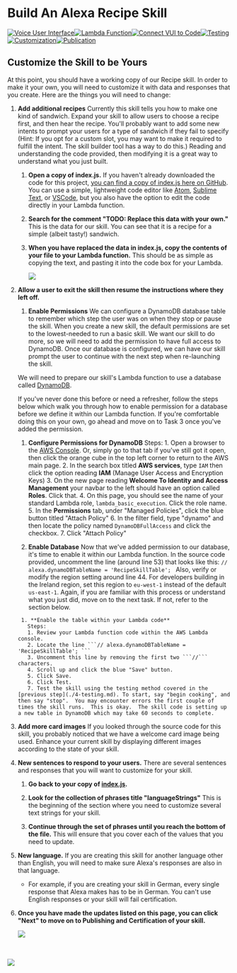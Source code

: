 # Build An Alexa Recipe Skill
[![Voice User Interface](https://m.media-amazon.com/images/G/01/mobile-apps/dex/alexa/alexa-skills-kit/tutorials/navigation/1-locked._TTH_.png)](./1-voice-user-interface.md)[![Lambda Function](https://m.media-amazon.com/images/G/01/mobile-apps/dex/alexa/alexa-skills-kit/tutorials/navigation/2-locked._TTH_.png)](./2-lambda-function.md)[![Connect VUI to Code](https://m.media-amazon.com/images/G/01/mobile-apps/dex/alexa/alexa-skills-kit/tutorials/navigation/3-locked._TTH_.png)](./3-connect-vui-to-code.md)[![Testing](https://m.media-amazon.com/images/G/01/mobile-apps/dex/alexa/alexa-skills-kit/tutorials/navigation/4-locked._TTH_.png)](./4-testing.md)[![Customization](https://m.media-amazon.com/images/G/01/mobile-apps/dex/alexa/alexa-skills-kit/tutorials/navigation/5-on._TTH_.png)](./5-customization.md)[![Publication](https://m.media-amazon.com/images/G/01/mobile-apps/dex/alexa/alexa-skills-kit/tutorials/navigation/6-off._TTH_.png)](./6-publication.md)

## Customize the Skill to be Yours

At this point, you should have a working copy of our Recipe skill.  In order to make it your own, you will need to customize it with data and responses that you create.  Here are the things you will need to change:

1.  **Add additional recipes** Currently this skill tells you how to make one kind of sandwich. Expand your skill to allow users to choose a recipe first, and then hear the recipe. You'll probably want to add some new intents to prompt your users for a type of sandwich if they fail to specify (Hint: If you opt for a custom slot, you may want to make it required to fulfill the intent. The skill builder tool has a way to do this.) Reading and understanding the code provided, then modifying it is a great way to understand what you just built.

    1.  **Open a copy of index.js.** If you haven't already downloaded the code for this project, [you can find a copy of index.js here on GitHub](../lambda/custom/index.js).  You can use a simple, lightweight code editor like [Atom](http://atom.io), [Sublime Text](http://sublimetext.com), or [VSCode](http://code.visualstudio.com), but you also have the option to edit the code directly in your Lambda function.

    2.  **Search for the comment "TODO: Replace this data with your own."**  This is the data for our skill.  You can see that it is a recipe for a simple (albeit tasty!) sandwich.

    3.  **When you have replaced the data in index.js, copy the contents of your file to your Lambda function.**  This should be as simple as copying the text, and pasting it into the code box for your Lambda.

        <img src="https://m.media-amazon.com/images/G/01/mobile-apps/dex/alexa/alexa-skills-kit/tutorials/fact/5-1-5-lambda-code-box._TTH_.png" />

2. **Allow a user to exit the skill then resume the instructions where they left off.**

    1. **Enable Permissions**  We can configure a DynamoDB database table to remember which step the user was on when they stop or pause the skill.
    When you create a new skill, the default permissions are set to the lowest-needed to run a basic skill. We want our skill to do more, so we will need to add the permission to have full access to DynamoDB.
    Once our database is configured, we can have our skill prompt the user to continue with the next step when re-launching the skill.

    We will need to prepare our skill's Lambda function to use a database called [DynamoDB](https://aws.amazon.com/dynamodb/).

    If you've never done this before or need a refresher, follow the steps below which walk you through how to enable permission for a database before we define it within our Lambda function. If you're comfortable doing this on your own, go ahead and move on to Task 3 once you've added the permission.

      1. **Configure Permissions for DynamoDB**
        Steps:
        1. Open a browser to the [AWS Console](https://aws.amazon.com/console). Or, simply go to that tab if you've still got it open, then click the orange cube in the top left corner to return to the AWS main page.
        2. In the search box titled **AWS services**, type ```IAM``` then click the option reading **IAM** (Manage User Access and Encryption Keys)
        3. On the new page reading **Welcome To Identity and Access Management** your navbar to the left should have an option called **Roles**. Click that.
        4. On this page, you should see the name of your standard Lambda role, ```lambda_basic_execution```. Click the role name.
        5. In the **Permissions** tab, under "Managed Policies", click the blue button titled "Attach Policy"
        6. In the filter field, type "dynamo" and then locate the policy named ```DynamoDBFullAccess``` and click the checkbox.
        7. Click "Attach Policy"

      2. **Enable Database**  Now that we've added permission to our database, it's time to enable it within our Lambda function. In the source code provided, uncomment the line (around line 53) that looks like this: ```// alexa.dynamoDBTableName = 'RecipeSkillTable'; ``` Also, verify or modify the region setting around line 44.  For developers building in the Ireland region, set this region to ```eu-west-1``` instead of the default ```us-east-1```.  Again, if you are familiar with this process or understand what you just did, move on to the next task. If not, refer to the section below.

        1. **Enable the table within your Lambda code**
          Steps:
          1. Review your Lambda function code within the AWS Lambda console.
          2. Locate the line ```// alexa.dynamoDBTableName = 'RecipeSkillTable'; ```
          3. Uncomment this line by removing the first two ```//``` characters.
          4. Scroll up and click the blue "Save" button.
          5. Click Save.
          6. Click Test.  
          7. Test the skill using the testing method covered in the [previous step](./4-testing.md). To start, say "begin cooking", and then say "stop".  You may encounter errors the first couple of times the skill runs.  This is okay.  The skill code is setting up a new table in DynamoDB which may take 60 seconds to complete.

3. **Add more card images**  If you looked through the source code for this skill, you probably noticed that we have a welcome card image being used. Enhance your current skill by displaying different images according to the state of your skill.

4.  **New sentences to respond to your users.** There are several sentences and responses that you will want to customize for your skill.

    1.  **Go back to your copy of [index.js]((../lambda/custom/index.js)).**

    2.  **Look for the collection of phrases title "languageStrings"** This is the beginning of the section where you need to customize several text strings for your skill.

    3.  **Continue through the set of phrases until you reach the bottom of the file.**  This will ensure that you cover each of the values that you need to update.

5.  **New language.** If you are creating this skill for another language other than English, you will need to make sure Alexa's responses are also in that language.

    *  For example, if you are creating your skill in German, every single response that Alexa makes has to be in German.  You can't use English responses or your skill will fail certification.

6.  **Once you have made the updates listed on this page, you can click "Next" to move on to Publishing and Certification of your skill.**

    <a href="./6-publication.md"><img src="https://m.media-amazon.com/images/G/01/mobile-apps/dex/alexa/alexa-skills-kit/tutorials/general/3-7-next-button._TTH_.png" /></a>

<br/><br/>
<a href="./6-publication.md"><img src="https://m.media-amazon.com/images/G/01/mobile-apps/dex/alexa/alexa-skills-kit/tutorials/general/buttons/button_next_publication._TTH_.png" /></a>

<img height="1" width="1" src="https://www.facebook.com/tr?id=1847448698846169&ev=PageView&noscript=1"/>
